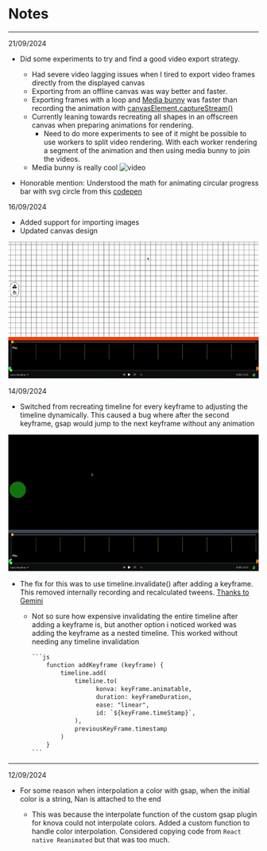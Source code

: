 # Notes

<hr />
21/09/2024

- Did some experiments to try and find a good video export strategy.
  - Had severe video lagging issues when I tired to export video frames directly from the displayed canvas
  - Exporting from an offline canvas was way better and faster.
  - Exporting frames with a loop and [Media bunny](https://mediabunny.dev/examples/procedural-generation/) was faster than recording the animation with [canvasElement.captureStream()](https://developer.mozilla.org/en-US/docs/Web/API/HTMLCanvasElement/captureStream)
  - Currently leaning towards recreating all shapes in an offscreen canvas when preparing animations for rendering.
    - Need to do more experiments to see of it might be possible to use workers to split video rendering.
        With each worker rendering a segment of the animation and then using media bunny to join the videos.
  - Media bunny is really cool
  ![video](./docs/assets/export.gif "Video export")

- Honorable mention: Understood the math for animating circular progress bar with svg circle from this [codepen](https://codepen.io/JMChristensen/pen/AGbeEy?editors=1111)

16/09/2024

- Added support for importing images
- Updated canvas design
<img src="./docs/assets/ezgif-2e8bcf8acdc3cd.gif" alt="">

14/09/2024

- Switched from recreating timeline for every keyframe to adjusting the timeline dynamically. This caused a bug where after the second keyframe, gsap would jump to the next keyframe without any animation

<img src="./docs/assets/ezgif-6c0d5d1d59ebd8.gif" alt="bug gif" />

- The fix for this was to use timeline.invalidate() after adding a keyframe. This removed internally recording and recalculated tweens. [Thanks to Gemini](https://share.google/aimode/d90IQATrmRZCRKkDl)

  - Not so sure how expensive invalidating the entire timeline after  adding a keyframe is, but another option i noticed worked was adding the keyframe as a nested timeline. This worked without needing any timeline invalidation

        ```js
            function addKeyframe (keyframe) {
                timeline.add(
                    timeline.to(
                          konva: keyFrame.animatable,
                          duration: keyFrameDuration,
                          ease: "linear",
                          id: `${keyFrame.timeStamp}`,
                    ),
                    previousKeyFrame.timestamp
                )
            }
        ```

<hr />
12/09/2024

- For some reason when interpolation a color with gsap, when the initial color is a string, Nan is attached to the end

  - This was because the interpolate function of the custom gsap plugin for knova could not interpolate colors. Added a custom function to handle color interpolation. Considered copying code from `React native Reanimated` but that was too much.

